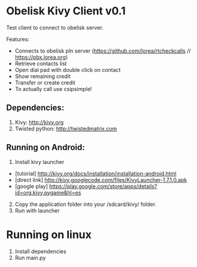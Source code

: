 # Obelisk Kivy Client v0.1

Test client to connect to obelisk server.

Features:
 - Connects to obelisk pln server
   (https://github.com/lorea/rtcheckcalls // https://pbx.lorea.org)
 - Retrieve contacts list
 - Open dial pad with double click on contact
 - Show remaining credit
 - Transfer or create credit
 - To actually call use csipsimple!

## Dependencies:

 1. Kivy: http://kivy.org
 2. Twisted python: http://twistedmatrix.com


## Running on Android:

 1. Install kivy launcher
   - [tutorial] http://kivy.org/docs/installation/installation-android.html
   - [direct link] http://kivy.googlecode.com/files/KivyLauncher-1.7.1.0.apk
   - [google play] https://play.google.com/store/apps/details?id=org.kivy.pygame&hl=es
 2. Copy the application folder into your /sdcard/kivy/ folder.
 3. Run with launcher


# Running on linux

 1. Install dependencies
 3. Run main.py


